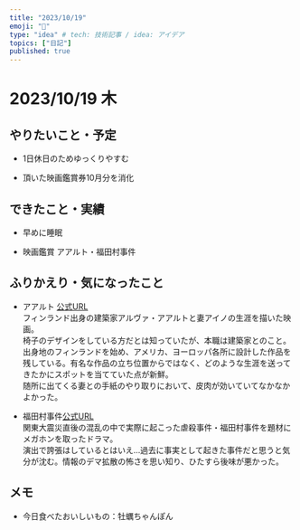 ```yaml
---
title: "2023/10/19"
emoji: "💭"
type: "idea" # tech: 技術記事 / idea: アイデア
topics: ["日記"]
published: true
---
```


# 2023/10/19 木

## やりたいこと・予定

- 1日休日のためゆっくりやすむ

- 頂いた映画鑑賞券10月分を消化


## できたこと・実績

- 早めに睡眠

- 映画鑑賞 アアルト・福田村事件

## ふりかえり・気になったこと

- アアルト [公式URL](https://aaltofilm.com/)<br>
フィンランド出身の建築家アルヴァ・アアルトと妻アイノの生涯を描いた映画。<br>
椅子のデザインをしている方だとは知っていたが、本職は建築家とのこと。出身地のフィンランドを始め、アメリカ、ヨーロッパ各所に設計した作品を残している。有名な作品の立ち位置からではなく、どのような生涯を送ってきたかにスポットを当てていた点が新鮮。<br>
随所に出てくる妻との手紙のやり取りにおいて、皮肉が効いていてなかなかよかった。

- 福田村事件[公式URL](https://www.fukudamura1923.jp/)<br>
関東大震災直後の混乱の中で実際に起こった虐殺事件・福田村事件を題材にメガホンを取ったドラマ。<br>
演出で誇張はしているとはいえ…過去に事実として起きた事件だと思うと気分が沈む。情報のデマ拡散の怖さを思い知り、ひたすら後味が悪かった。


## メモ

- 今日食べたおいしいもの：牡蠣ちゃんぽん

